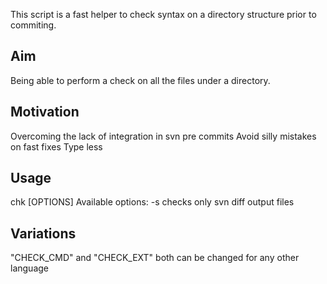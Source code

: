 This script is a fast helper to check syntax on a directory structure prior to commiting.

Aim
---
Being able to perform a check on all the files under a directory.

Motivation
----------
Overcoming the lack of integration in svn pre commits
Avoid silly mistakes on fast fixes
Type less

Usage
-----
chk [OPTIONS]
Available options:
   -s       checks only svn diff output files

Variations
----------
"CHECK_CMD" and "CHECK_EXT" both can be changed for any other language